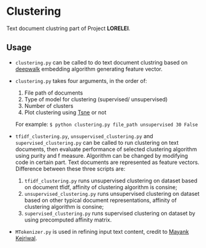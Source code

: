 # Clustering
Text document clustring part of Project **LORELEI**.

## Usage
* `clustering.py` can be called to do text document clustring based on [deepwalk](https://github.com/phanein/deepwalk) embedding algorithm generating feature vector.
* `clustering.py` takes four arguments, in the order of:
	1. File path of documents
	2. Type of model for clustering (supervised/ unsupervised)
	3. Number of clusters
	4. Plot clustering using [Tsne](https://lvdmaaten.github.io/tsne/) or not

	For example: `$ python clustering.py file_path unsupervised 30 False`
* `tfidf_clustering.py`, `unsupervised_clustering.py` and `supervised_clustering.py` can be called to run clustering on text documents, then evaluate performance of selected clustering algorithm using purity and f measure. Algorithm can be changed by modifying code in certain part. Text documents are represented as feature vectors. Difference between these three scripts are:
	1. `tfidf_clustering.py` runs unsupervised clustering on dataset based on document tfidf, affinity of clustering algorithm is consine;
	2. `unsupervised_clustering.py` runs unsupervised clustering on dataset based on other typical document representations, affinity of clustering algorithm is consine;
	3. `supervised_clustering.py` runs supervised clustering on dataset by using precomputed affinity matrix.
* `MTokenizer.py` is used in refining input text content, credit to [Mayank Kejriwal](http://usc-isi-i2.github.io/kejriwal/).
